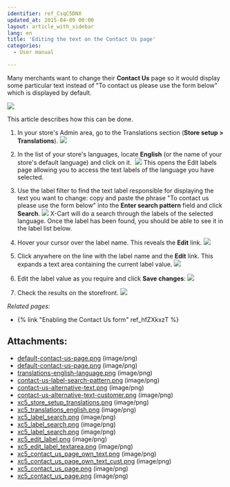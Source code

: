 ```yaml
---
identifier: ref_CsqC5DNX
updated_at: 2015-04-09 00:00
layout: article_with_sidebar
lang: en
title: 'Editing the text on the Contact Us page'
categories:
  - User manual

---
```



Many merchants want to change their **Contact Us** page so it would display some particular text instead of "To contact us please use the form below" which is displayed by default.

![]({{site.baseurl}}/attachments/7505762/8716737.png?effects=drop-shadow)

This article describes how this can be done.

1.  In your store's Admin area, go to the Translations section (**Store setup > Translations**).
    ![]({{site.baseurl}}/attachments/7505762/8716728.png?effects=drop-shadow)
2.  In the list of your store's languages, locate **English** (or the name of your store's default language) and click on it. 
    ![]({{site.baseurl}}/attachments/7505762/8716729.png?effects=drop-shadow)
    This opens the Edit labels page allowing you to access the text labels of the language you have selected.
3.  Use the label filter to find the text label responsible for displaying the text you want to change: copy and paste the phrase "To contact us please use the form below" into the **Enter search pattern** field and click **Search**.
    ![]({{site.baseurl}}/attachments/7505762/8716730.png?effects=drop-shadow)
    X-Cart will do a search through the labels of the selected language. Once the label has been found, you should be able to see it in the label list below.
4.  Hover your cursor over the label name. This reveals the **Edit** link.
    ![]({{site.baseurl}}/attachments/7505762/8716733.png?effects=drop-shadow)
5.  Click anywhere on the line with the label name and the **Edit** link. This expands a text area containing the current label value.
    ![]({{site.baseurl}}/attachments/7505762/8716734.png?effects=drop-shadow)

6.  Edit the label value as you require and click **Save changes**:
    ![]({{site.baseurl}}/attachments/7505762/8716735.png?effects=drop-shadow)
7.  Check the results on the storefront.
    ![]({{site.baseurl}}/attachments/7505762/8716736.png?effects=drop-shadow)

_Related pages:_

*   {% link "Enabling the Contact Us form" ref_hfZXkxzT %}

## Attachments:

* [default-contact-us-page.png]({{site.baseurl}}/attachments/7505762/7602846.png) (image/png)
* [default-contact-us-page.png]({{site.baseurl}}/attachments/7505762/7602845.png) (image/png)
* [translations-english-language.png]({{site.baseurl}}/attachments/7505762/7602847.png) (image/png)
* [contact-us-label-search-pattern.png]({{site.baseurl}}/attachments/7505762/7602848.png) (image/png)
* [contact-us-alternative-text.png]({{site.baseurl}}/attachments/7505762/7602849.png) (image/png)
* [contact-us-alternative-text-customer.png]({{site.baseurl}}/attachments/7505762/7602850.png) (image/png)
* [xc5_store_setup_translations.png]({{site.baseurl}}/attachments/7505762/8716728.png) (image/png)
* [xc5_translations_english.png]({{site.baseurl}}/attachments/7505762/8716729.png) (image/png)
* [xc5_label_search.png]({{site.baseurl}}/attachments/7505762/8716731.png) (image/png)
* [xc5_label_search.png]({{site.baseurl}}/attachments/7505762/8716732.png) (image/png)
* [xc5_label_search.png]({{site.baseurl}}/attachments/7505762/8716730.png) (image/png)
* [xc5_edit_label.png]({{site.baseurl}}/attachments/7505762/8716733.png) (image/png)
* [xc5_edit_label_textarea.png]({{site.baseurl}}/attachments/7505762/8716734.png) (image/png)
* [xc5_contact_us_page_own_text.png]({{site.baseurl}}/attachments/7505762/8716735.png) (image/png)
* [xc5_contact_us_page_own_text_cust.png]({{site.baseurl}}/attachments/7505762/8716736.png) (image/png)
* [xc5_contact_us_page.png]({{site.baseurl}}/attachments/7505762/8716738.png) (image/png)
* [xc5_contact_us_page.png]({{site.baseurl}}/attachments/7505762/8716737.png) (image/png)